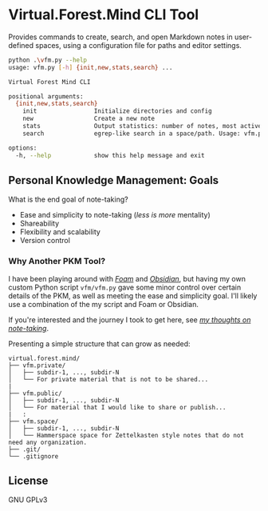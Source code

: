 # Virtual.Forest.Mind CLI Tool

Provides commands to create, search, and open Markdown notes in user-defined spaces, using a configuration file for paths and editor settings.

```bash
python .\vfm.py --help
usage: vfm.py [-h] {init,new,stats,search} ...

Virtual Forest Mind CLI

positional arguments:
  {init,new,stats,search}
    init                Initialize directories and config
    new                 Create a new note
    stats               Output statistics: number of notes, most active space, total words.
    search              egrep-like search in a space/path. Usage: vfm.py search [target] pattern

options:
  -h, --help            show this help message and exit
```

## Personal Knowledge Management: Goals

What is the end goal of note-taking?

* Ease and simplicity to note-taking (*less is more* mentality)
* Shareability
* Flexibility and scalability
* Version control

### Why Another PKM Tool?

I have been playing around with [*Foam*](https://foambubble.github.io/foam/) and [*Obsidian*](https://obsidian.md/), but having my own custom Python script `vfm/vfm.py` gave some minor control over certain details of the PKM, as well as meeting the ease and simplicity goal. I'll likely use a combination of the my script and Foam or Obsidian.

If you're interested and the journey I took to get here, see [*my thoughts on note-taking*](./note-my-thoughts-on-note-taking.md).

Presenting a simple structure that can grow as needed:

```text
virtual.forest.mind/
├── vfm.private/
│   ├── subdir-1, ..., subdir-N
│   └── For private material that is not to be shared...
|
├── vfm.public/
│   ├── subdir-1, ..., subdir-N
│   └── For material that I would like to share or publish...
|   :
├── vfm.space/
│   ├── subdir-1, ..., subdir-N
│   └── Hammerspace space for Zettelkasten style notes that do not need any organization.
├── .git/
└── .gitignore 
```

## License

GNU GPLv3
